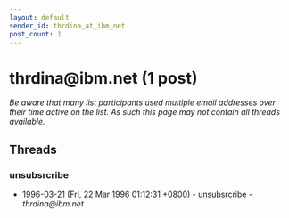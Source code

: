 ```yaml
---
layout: default
sender_id: thrdina_at_ibm_net
post_count: 1
---
```


# thrdina<span>@</span>ibm.net (1 post)

_Be aware that many list participants used multiple email addresses over their time active on the list. As such this page may not contain all threads available._

## Threads

### unsubsrcribe
+ 1996-03-21 (Fri, 22 Mar 1996 01:12:31 +0800) - [unsubsrcribe](/archive/1996/03/8bca259fbe29798c6546b8130f12edb564aa31aa4730e856ce3c2d65fb44c464) - _thrdina@ibm.net_

